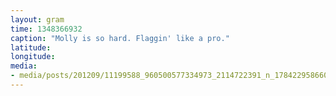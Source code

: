 ```yaml
---
layout: gram
time: 1348366932
caption: "Molly is so hard. Flaggin' like a pro."
latitude: 
longitude: 
media:
- media/posts/201209/11199588_960500577334973_2114722391_n_17842295866000351.jpg
---
```

